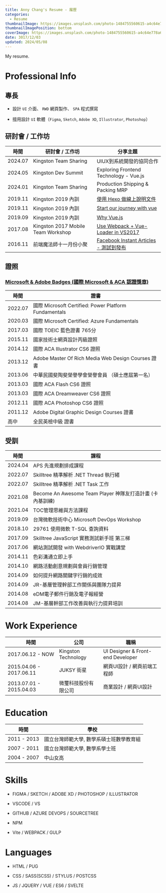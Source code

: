 ```yaml
---
title: Anny Chang's Resume - 履歷
categories:
  - Resume
thumbnailImage: https://images.unsplash.com/photo-1484755560615-a4c64e778a6c?auto=format&fit=crop&w=1360&h=200&q=80&ixid=dW5zcGxhc2guY29tOzs7Ozs%3D
thumbnailImagePosition: bottom
coverImage: https://images.unsplash.com/photo-1484755560615-a4c64e778a6c?auto=format&fit=crop&w=1360&q=80&ixid=dW5zcGxhc2guY29tOzs7Ozs%3D
date: 3017/12/03
updated: 2024/05/08
---
```


My resume.

<!--more-->

# Professional Info

## 專長

* 設計 `UI` 介面、 `RWD` 網頁製作、 `SPA` 程式撰寫

* 擅用設計 `UI` 軟體（`Figma`, `Sketch`, `Adobe XD`, `Illustrator`, `Photoshop`）

## 研討會 / 工作坊
| 時間 | 研討會 / 工作坊 | 分享主題 |
| --- | --- | --- |
| 2024.07 | Kingston Team Sharing | UIUX到系統開發的協同合作 |
| 2024.05 | Kingston Dev Summit | Exploring Frontend Technology - Vue.js |
| 2024.01 | Kingston Team Sharing | Production Shipping & Packing MRP |
| 2019.11 | Kingston 2019 內訓 | [使用 Hexo 做線上說明文件](https://www.canva.com/design/DADpqbMNvJk/kFNwFdNo0_4FFcrbAj53HA/view?utm_content=DADpqbMNvJk&utm_campaign=designshare&utm_medium=link&utm_source=homepage_design_menu) |
| 2019.11 | Kingston 2019 內訓 | [Start our journey with vue](https://www.canva.com/design/DADqB4aQEns/_iyVg0rxO38YU409MwbKIA/view?utm_content=DADqB4aQEns&utm_campaign=designshare&utm_medium=link&utm_source=homepage_design_menu) |
| 2019.09 | Kingston 2019 內訓 | [Why Vue.js](https://www.canva.com/design/DADkDdvRR9A/JzfYMOKl6_2DLqeFH-BOww/view?utm_content=DADkDdvRR9A&utm_campaign=designshare&utm_medium=link&utm_source=sharebutton) |
| 2017.08 | Kingston 2017 Mobile Team Workshop | [Use Webpack + Vue-Loader in VS2017](https://speakerdeck.com/annilla/use-webpack-plus-vue-loader-in-vs2017) |
| 2016.11 | 前端魔法師十一月份小聚 | [Facebook Instant Articles - 測試到發布](https://speakerdeck.com/annilla/facebook-instant-articles-ce-shi-dao-fa-bu) |

## 證照

### [Microsoft & Adobe Badges (國際 Microsoft & ACA 認證獎章)](https://www.youracclaim.com/users/chiao-ni-chang)

| 時間 | 證書 |
| --- | --- |
| 2022.07 | 國際 Microsoft Certified: Power Platform Fundamentals |
| 2020.03 | 國際 Microsoft Certified: Azure Fundamentals |
| 2017.03 | 國際 TOEIC 藍色證書 765分 |
| 2015.11 | 國家技術士網頁設計丙級證照 |
| 2014.12 | 國際 ACA Illustrator CS6 證照 |
| 2013.12 | Adobe Master Of Rich Media Web Design Courses 證書 |
| 2013.06 | 中華民國斐陶斐榮譽學會榮譽會員 （碩士應屆第一名） |
| 2013.03 | 國際 ACA Flash CS6 證照 |
| 2013.03 | 國際 ACA Dreamweaver CS6 證照 |
| 2012.11 | 國際 ACA Photoshop CS6 證照 |
| 2011.12 | Adobe Digital Graphic Design Courses 證書 |
| 高中 | 全民英檢中級 證書 |



## 受訓

| 時間 | 課程 |
| --- | --- |
| 2024.04 | APS 先進規劃排成課程 |
| 2022.07 | Skilltree 精準解析 .NET Thread 執行緒 |
| 2022.07 | Skilltree 精準解析 .NET Task 工作 |
| 2021.08 | Become An Awesome Team Player 神隊友打造計畫 (卡內基訓練) |
| 2021.04 | TOC管理思維與方法課程 |
| 2019.09 | 台灣微軟技術中心 Microsoft DevOps Workshop |
| 2018.10 | 29761 使用微軟 T-SQL 查詢資料 |
| 2017.09 | Skilltree JavaScript 實務測試新手班 第三梯 |
| 2017.06 | 網站測試開發 with WebdriverIO 實戰講堂 |
| 2014.11 | 色彩溝通立即上手 |
| 2014.10 | 網路活動創意規劃與會員行銷管理 |
| 2014.09 | 如何提升網路關鍵字行銷的成效 |
| 2014.09 | JR-基層管理幹部工作關係與團隊力提昇 |
| 2014.08 | eDM電子郵件行銷及電子報經營 |
| 2014.08 | JM-基層幹部工作改善與執行力提昇培訓 |

# Work​ Experience​​​

| 時間 | 公司 | 職稱 |
| --- | --- | --- |
| 2017.06.12 - NOW | Kingston Technology | UI Designer & Front-end Developer |
| 2015.04.06 - 2017.06.11 | JUKSY 街星 | 網頁UI設計 / 網頁前端工程師 |
| 2013.07.01 - 2015.04.03 | 微璽科技股份有限公司 | 商業設計 / 網頁UI設計 |

# Education

| 時間 | 學校 |
| --- | --- |
| 2011 - 2013 | 國立台灣師範大學, 數學系碩士班數學教育組 |
| 2007 - 2011 | 國立台灣師範大學, 數學系學士班 |
| 2004 - 2007 | 中山女高 |

# Skills

* FIGMA / SKETCH / ADOBE XD / PHOTOSHOP / ILLUSTRATOR

* VSCODE / VS

* GITHUB / AZURE DEVOPS / SOURCETREE

* NPM

* Vite / WEBPACK / GULP

# Languages

* HTML / PUG

* CSS / SASS(SCSS) / STYLUS / POSTCSS

* JS / JQUERY / VUE / ES6 / SVELTE
